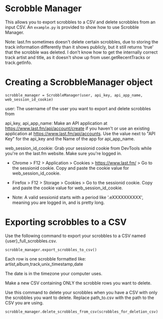 # Scrobble Manager
This allows you to export scrobbles to a CSV and delete scrobbles from an input CSV. An `example.py` is provided to show how to use Scrobble Manager.

Note: last.fm sometimes doesn't delete certain scrobbles, due to storing the track information differently than it shows publicly, but it still returns 'true' that the scrobble was deleted. I don't know how to get the internally correct track artist and title, as it doesn't show up from user.getRecentTracks or track.getInfo.

# Creating a ScrobbleManager object
`scrobble_manager = ScrobbleManager(user, api_key, api_app_name, web_session_id_cookie)`

user: The username of the user you want to export and delete scrobbles from

api_key, api_app_name: Make an API application at https://www.last.fm/api/account/create if you haven't or use an existing application at https://www.last.fm/api/accounts. Use the value next to "API Key" for the api_key and the Name of the app for api_app_name.

web_session_id_cookie: Grab your sessionid cookie from DevTools while you're on the last.fm website. Make sure you're logged in.
- Chrome > F12 > Application > Cookies > https://www.last.fm/ > Go to the sessionid cookie. Copy and paste the cookie value for web_session_id_cookie.
- Firefox > F12 > Storage > Cookies > Go to the sessionid cookie. Copy and paste the cookie value for web_session_id_cookie.

- Note: A valid sessionid starts with a period like '.eXXXXXXXXXX', meaning you are logged in, and is pretty long.

# Exporting scrobbles to a CSV
Use the following command to export your scrobbles to a CSV named {user}_full_scrobbles.csv.

`scrobble_manager.export_scrobbles_to_csv()`

Each row is one scrobble formatted like:
artist,album,track,unix_timestamp,date

The date is in the timezone your computer uses.

Make a new CSV containing ONLY the scrobble rows you want to delete. 

Use this command to delete your scrobbles when you have a CSV with only the scrobbles you want to delete. Replace path_to.csv with the path to the CSV you are using.

`scrobble_manager.delete_scrobbles_from_csv(scrobbles_for_deletion_csv)`